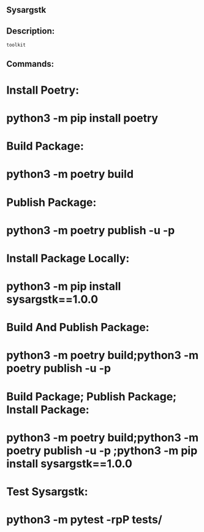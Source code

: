 
## Sysargstk

## Description:

    toolkit

## Commands:

# Install Poetry:
#    python3 -m pip install poetry

# Build Package:
#    python3 -m poetry build

# Publish Package:
#    python3 -m poetry publish -u <username> -p <password>

# Install Package Locally:
#    python3 -m pip install sysargstk==1.0.0

# Build And Publish Package:
#    python3 -m poetry build;python3 -m poetry publish -u <username> -p <password>

# Build Package; Publish Package; Install Package:
#    python3 -m poetry build;python3 -m poetry publish -u <username> -p <password>;python3 -m pip install sysargstk==1.0.0

# Test Sysargstk:
#    python3 -m pytest -rpP tests/


